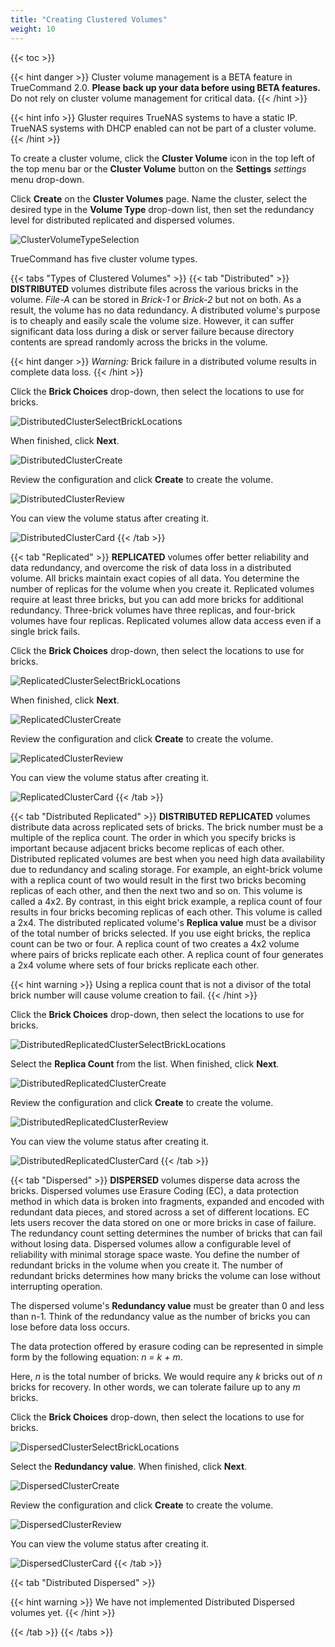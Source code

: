 ```yaml
---
title: "Creating Clustered Volumes"
weight: 10
---
```


{{< toc >}}

{{< hint danger >}}
Cluster volume management is a BETA feature in TrueCommand 2.0. 
**Please back up your data before using BETA features.** 
Do not rely on cluster volume management for critical data.
{{< /hint >}}

{{< hint info >}}
Gluster requires TrueNAS systems to have a static IP. TrueNAS systems with DHCP enabled can not be part of a cluster volume.
{{< /hint >}}

To create a cluster volume, click the **Cluster Volume** <mat-icon role="img" fontset="mdi" aria-hidden="true" class="mat-icon mdi mdi-server-network mat-icon-no-color"></mat-icon> icon in the top left of the top menu bar or the **Cluster Volume** button on the **Settings** <i class="material-icons" aria-hidden="true" title="Settings">settings</i> menu drop-down.

Click **Create** on the **Cluster Volumes** page.
Name the cluster, select the desired type in the **Volume Type** drop-down list, then set the redundancy level for distributed replicated and dispersed volumes.

![ClusterVolumeTypeSelection](/images/TrueCommand/2.0/ClusterVolumeTypeSelection.png "Cluster Volume Type Selection")

TrueCommand has five cluster volume types.

{{< tabs "Types of Clustered Volumes" >}}
{{< tab "Distributed" >}}
**DISTRIBUTED** volumes distribute files across the various bricks in the volume. *File-A* can be stored in *Brick-1* or *Brick-2* but not on both. As a result, the volume has no data redundancy. A distributed volume's purpose is to cheaply and easily scale the volume size. However, it can suffer significant data loss during a disk or server failure because directory contents are spread randomly across the bricks in the volume. 

{{< hint danger >}}
*Warning:* Brick failure in a distributed volume results in complete data loss.
{{< /hint >}}

Click the **Brick Choices** drop-down, then select the locations to use for bricks.

![DistributedClusterSelectBrickLocations](/images/TrueCommand/2.0/DistributedClusterSelectBrickLocations.png "DistributedClusterSelectBrickLocations")

When finished, click **Next**.

![DistributedClusterCreate](/images/TrueCommand/2.0/DistributedClusterCreate.png "DistributedClusterCreate")

Review the configuration and click **Create** to create the volume. 

![DistributedClusterReview](/images/TrueCommand/2.0/DistributedClusterReview.png "DistributedClusterReview")

You can view the volume status after creating it.

![DistributedClusterCard](/images/TrueCommand/2.0/DistributedClusterCard.png "DistributedClusterCard")
{{< /tab >}}

{{< tab "Replicated" >}}
**REPLICATED** volumes offer better reliability and data redundancy, and overcome the risk of data loss in a distributed volume. All bricks maintain exact copies of all data. You determine the number of replicas for the volume when you create it. Replicated volumes require at least three bricks, but you can add more bricks for additional redundancy. Three-brick volumes have three replicas, and four-brick volumes have four replicas. Replicated volumes allow data access even if a single brick fails. 

Click the **Brick Choices** drop-down, then select the locations to use for bricks.

![ReplicatedClusterSelectBrickLocations](/images/TrueCommand/2.0/ReplicatedClusterSelectBrickLocations.png "ReplicatedClusterSelectBrickLocations")

When finished, click **Next**.

![ReplicatedClusterCreate](/images/TrueCommand/2.0/ReplicatedClusterCreate.png "ReplicatedClusterCreate")

Review the configuration and click **Create** to create the volume. 

![ReplicatedClusterReview](/images/TrueCommand/2.0/ReplicatedClusterReview.png "ReplicatedClusterReview")

You can view the volume status after creating it. 

![ReplicatedClusterCard](/images/TrueCommand/2.0/ReplicatedClusterCard.png "ReplicatedClusterCard")
{{< /tab >}}

{{< tab "Distributed Replicated" >}}
**DISTRIBUTED REPLICATED** volumes distribute data across replicated sets of bricks. The brick number must be a multiple of the replica count. The order in which you specify bricks is important because adjacent bricks become replicas of each other. Distributed replicated volumes are best when you need high data availability due to redundancy and scaling storage. For example, an eight-brick volume with a replica count of two would result in the first two bricks becoming replicas of each other, and then the next two and so on. This volume is called a 4x2. By contrast, in this eight brick example, a replica count of four results in four bricks becoming replicas of each other. This volume is called a 2x4.
The distributed replicated volume's **Replica value** must be a divisor of the total number of bricks selected. If you use eight bricks, the replica count can be two or four. A replica count of two creates a 4x2 volume where pairs of bricks replicate each other. A replica count of four generates a 2x4 volume where sets of four bricks replicate each other.

{{< hint warning >}}
Using a replica count that is not a divisor of the total brick number will cause volume creation to fail.
{{< /hint >}}

Click the **Brick Choices** drop-down, then select the locations to use for bricks.

![DistributedReplicatedClusterSelectBrickLocations](/images/TrueCommand/2.0/DistributedReplicatedClusterSelectBrickLocations.png "DistributedReplicatedClusterSelectBrickLocations")

Select the **Replica Count** from the list. When finished, click **Next**.

![DistributedReplicatedClusterCreate](/images/TrueCommand/2.0/DistributedReplicatedClusterCreate.png "DistributedReplicatedClusterCreate")

Review the configuration and click **Create** to create the volume. 

![DistributedReplicatedClusterReview](/images/TrueCommand/2.0/DistributedReplicatedClusterReview.png "DistributedReplicatedClusterReview")

You can view the volume status after creating it.

![DistributedReplicatedClusterCard](/images/TrueCommand/2.0/DistributedReplicatedClusterCard.png "DistributedReplicatedClusterCard")
{{< /tab >}}

{{< tab "Dispersed" >}}
**DISPERSED** volumes disperse data across the bricks. Dispersed volumes use Erasure Coding (EC), a data protection method in which data is broken into fragments, expanded and encoded with redundant data pieces, and stored across a set of different locations. EC lets users recover the data stored on one or more bricks in case of failure. The redundancy count setting determines the number of bricks that can fail without losing data. Dispersed volumes allow a configurable level of reliability with minimal storage space waste. You define the number of redundant bricks in the volume when you create it. The number of redundant bricks determines how many bricks the volume can lose without interrupting operation.

The dispersed volume's **Redundancy value** must be greater than 0 and less than n-1. Think of the redundancy value as the number of bricks you can lose before data loss occurs. 

The data protection offered by erasure coding can be represented in simple form by the following equation: *n = k + m*. 

Here, *n* is the total number of bricks. We would require any *k* bricks out of *n* bricks for recovery. In other words, we can tolerate failure up to any *m* bricks.

Click the **Brick Choices** drop-down, then select the locations to use for bricks.

![DispersedClusterSelectBrickLocations](/images/TrueCommand/2.0/DispersedClusterSelectBrickLocations.png "DispersedClusterSelectBrickLocations")

Select the **Redundancy value**. When finished, click **Next**.

![DispersedClusterCreate](/images/TrueCommand/2.0/DispersedClusterCreate.png "DispersedClusterCreate")

Review the configuration and click **Create** to create the volume. 

![DispersedClusterReview](/images/TrueCommand/2.0/DispersedClusterReview.png "DispersedClusterReview")

You can view the volume status after creating it.

![DispersedClusterCard](/images/TrueCommand/2.0/DispersedClusterCard.png "DispersedClusterCard")
{{< /tab >}}

{{< tab "Distributed Dispersed" >}}

{{< hint warning >}}
We have not implemented Distributed Dispersed volumes yet.
{{< /hint >}} 

{{< /tab >}}
{{< /tabs >}}